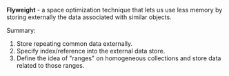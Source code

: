**Flyweight** - a space optimization technique that lets us use less memory by storing externally the data associated with similar objects.

Summary:
1. Store repeating common data externally.
2. Specify index/reference into the external data store. 
3. Define the idea of "ranges" on homogeneous collections and store data related to those ranges.
